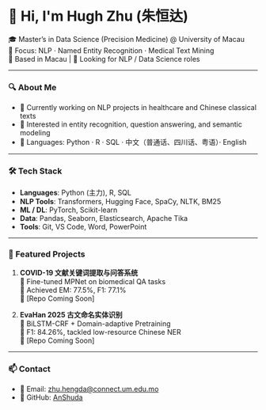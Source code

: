 # 👋 Hi, I'm Hugh Zhu (朱恒达)

🎓 Master’s in Data Science (Precision Medicine) @ University of Macau  
🔬 Focus: NLP · Named Entity Recognition · Medical Text Mining  
📍 Based in Macau | 💼 Looking for NLP / Data Science roles

---

### 🔍 About Me

- 🌱 Currently working on NLP projects in healthcare and Chinese classical texts  
- 🧠 Interested in entity recognition, question answering, and semantic modeling  
- 💬 Languages: Python · R · SQL · 中文（普通话、四川话、粤语）· English

---

### 🛠️ Tech Stack

- **Languages**: Python (主力), R, SQL  
- **NLP Tools**: Transformers, Hugging Face, SpaCy, NLTK, BM25  
- **ML / DL**: PyTorch, Scikit-learn  
- **Data**: Pandas, Seaborn, Elasticsearch, Apache Tika  
- **Tools**: Git, VS Code, Word, PowerPoint

---

### 📌 Featured Projects

1. **COVID-19 文献关键词提取与问答系统**  
   🔹 Fine-tuned MPNet on biomedical QA tasks  
   🔹 Achieved EM: 77.5%, F1: 77.1%  
   🔗 [Repo Coming Soon]

2. **EvaHan 2025 古文命名实体识别**  
   🔹 BiLSTM-CRF + Domain-adaptive Pretraining  
   🔹 F1: 84.26%, tackled low-resource Chinese NER  
   🔗 [Repo Coming Soon]

---

### 📫 Contact

- 📧 Email: zhu.hengda@connect.um.edu.mo  
- 🐙 GitHub: [AnShuda](https://github.com/AnShuda)  
